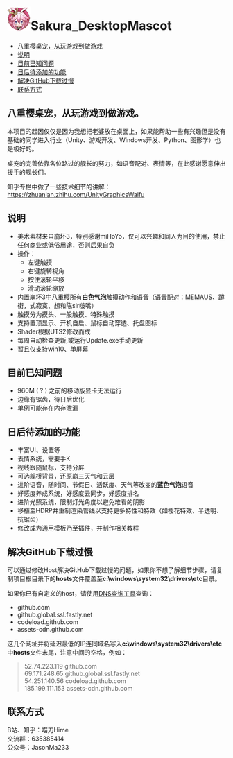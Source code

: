 # <img src="README.assets/icon.png" alt="icon" style="zoom:50%;" />Sakura_DesktopMascot

- [八重樱桌宠，从玩游戏到做游戏](#八重樱桌宠从玩游戏到做游戏)
- [说明](#说明)
- [目前已知问题](#目前已知问题)
- [日后待添加的功能](#日后待添加的功能)
- [解决GitHub下载过慢](#解决GitHub下载过慢)
- [联系方式](#联系方式)

## 八重樱桌宠，从玩游戏到做游戏。

本项目的起因仅仅是因为我想把老婆放在桌面上，如果能帮助一些有兴趣但是没有基础的同学进入行业（Unity、游戏开发、Windows开发、Python、图形学）也是极好的。

桌宠的完善依靠各位路过的舰长的努力，如语音配对、表情等，在此感谢愿意伸出援手的舰长们。

知乎专栏中做了一些技术细节的讲解：https://zhuanlan.zhihu.com/UnityGraphicsWaifu

## 说明
- 美术素材来自崩坏3，特别感谢miHoYo，仅可以兴趣和同人为目的使用，禁止任何商业或低俗用途，否则后果自负
- 操作：
  - 左键触摸
  - 右键旋转视角
  - 按住滚轮平移
  - 滑动滚轮缩放
- 内置崩坏3中八重樱所有**白色气泡**触摸动作和语音（语音配对：MEMAUS、蹲街，式寂寞、想和陈sir啵嘴）
- 触摸分为摸头、一般触摸、特殊触摸
- 支持置顶显示、开机自启、鼠标自动穿透、托盘图标
- Shader根据UTS2修改而成
- 每周自动检查更新,或运行Update.exe手动更新
- 暂且仅支持win10、单屏幕

## 目前已知问题
- 960M ( ? ) 之前的移动版显卡无法运行
- 边缘有锯齿，待日后优化
- 单例可能存在内存泄漏

## 日后待添加的功能
- 丰富UI、设置等
- 表情系统，需要手K
- 视线跟随鼠标，支持分屏
- 可选舰桥背景，还原崩三天气和云层
- 进阶语音，随时间、节假日、活跃度、天气等改变的**蓝色气泡**语音
- 好感度养成系统，好感度云同步，好感度排名
- 进阶光照系统，限制灯光角度以避免难看的阴影
- 移植至HDRP并重制渲染管线以支持更多特性和特效（如樱花特效、半透明、抗锯齿）
- 修改成为通用模板乃至插件，并制作相关教程

## 解决GitHub下载过慢

可以通过修改Host解决GitHub下载过慢的问题，如果你不想了解细节步骤，请复制项目根目录下的**hosts**文件覆盖至**c:\windows\system32\drivers\etc**目录。

如果你已有自定义的host，请使用[DNS查询工具](http://tool.chinaz.com/dns/?type=1&amp;host=github.com&amp;ip=)查询：

- github.com
- github.global.ssl.fastly.net
- codeload.github.com
- assets-cdn.github.com

这几个网址并将延迟最低的IP连同域名写入**c:\windows\system32\drivers\etc**中**hosts**文件末尾，注意中间的空格，例如：

> 52.74.223.119  github.com  
> 69.171.248.65 github.global.ssl.fastly.net  
> 54.251.140.56 codeload.github.com  
> 185.199.111.153 assets-cdn.github.com

## 联系方式

B站、知乎：喵刀Hime  
交流群：635385414  
公众号：JasonMa233